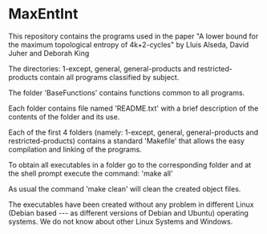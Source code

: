 # MaxEntInt
This repository contains the programs used in the paper
"A lower bound for the maximum topological entropy of 4k+2-cycles"
                                  by
               Lluis Alseda, David Juher and Deborah King

The directories:
     1-except,
     general,
     general-products and
     restricted-products
contain all programs classified by subject.

The folder 'BaseFunctions' contains functions common to all programs.

Each folder contains file named 'README.txt' with a brief description
of the contents of the folder and its use.

Each of the first 4 folders (namely: 1-except, general,
general-products and restricted-products) contains a standard
'Makefile' that allows the easy compilation and linking of the
programs.

To obtain all executables in a folder go to the corresponding
folder and at the shell prompt execute the command:
    'make all'

As usual the command 'make clean' will clean the created object files.

The executables have been created without any problem in different
Linux (Debian based --- as different versions of Debian and Ubuntu)
operating systems. We do not know about other Linux Systems and
Windows.
